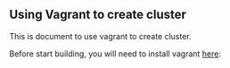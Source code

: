 ## Using Vagrant to create cluster

This is document to use vagrant to create cluster.

Before start building, you will need to install vagrant [here](https://developer.hashicorp.com/vagrant/downloads):
